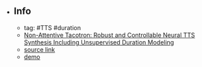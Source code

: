- ## Info
	- tag: #TTS #duration
	- [Non-Attentive Tacotron: Robust and Controllable Neural TTS Synthesis Including Unsupervised Duration Modeling](https://arxiv.org/abs/2010.04301)
	- [source link](https://github.com/JoungheeKim/Non-Attentive-Tacotron)
	- [demo](https://google.github.io/tacotron/publications/nat/)